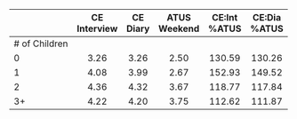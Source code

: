 
|                      | CE<br>Interview |  CE<br>Diary | ATUS<br>Weekend | CE:Int<br>%ATUS | CE:Dia<br>%ATUS |
| -------------------- | :----------: | :----------: | :----------: | :----------: | :----------: |
| # of Children        |              |              |              |              |              |
| 0                    |         3.26 |         3.26 |         2.50 |       130.59 |       130.26 |
| 1                    |         4.08 |         3.99 |         2.67 |       152.93 |       149.52 |
| 2                    |         4.36 |         4.32 |         3.67 |       118.77 |       117.84 |
| 3+                   |         4.22 |         4.20 |         3.75 |       112.62 |       111.87 |


